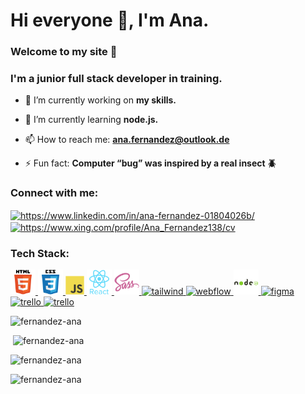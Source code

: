 <h1>Hi everyone 👋, I'm Ana.</h1>

<h3> Welcome to my site 🙂 </h3>

<h3>I'm a junior full stack developer in training.</h3>



- 🔭 I’m currently working on **my skills.**

- 🌱 I’m currently learning **node.js.**

- 📫 How to reach me: **ana.fernandez@outlook.de**

- ⚡ Fun fact: **Computer “bug” was inspired by a real insect 🪲**

<h3 align="left">Connect with me:</h3>
<p align="left">
<a href="https://www.linkedin.com/in/ana-fernandez-01804026b/" target="blank"><img align="center" src="https://raw.githubusercontent.com/rahuldkjain/github-profile-readme-generator/master/src/images/icons/Social/linked-in-alt.svg" alt="https://www.linkedin.com/in/ana-fernandez-01804026b/" height="30" width="40" /></a>
  <a href="https://www.xing.com/profile/Ana_Fernandez138/cv" target="blank"><img align="center" src="https://www.vectorlogo.zone/logos/xing/xing-icon.svg" alt="https://www.xing.com/profile/Ana_Fernandez138/cv" height="40" width="40" /></a>
</p>

<h3 align="left">Tech Stack:</h3>
<p align="left"> 
<a href="https://www.w3.org/html/" target="_blank" rel="noreferrer"> <img src="https://raw.githubusercontent.com/devicons/devicon/master/icons/html5/html5-original-wordmark.svg" alt="html5" width="40" height="40"/> </a> 
<a href="https://www.w3schools.com/css/" target="_blank" rel="noreferrer"> <img src="https://raw.githubusercontent.com/devicons/devicon/master/icons/css3/css3-original-wordmark.svg" alt="css3" width="40" height="40"/> </a> 
<a href="https://developer.mozilla.org/en-US/docs/Web/JavaScript" target="_blank" rel="noreferrer"> <img src="https://raw.githubusercontent.com/devicons/devicon/master/icons/javascript/javascript-original.svg" alt="javascript" width="30" height="30"/> </a>
<a href="https://reactjs.org/" target="_blank" rel="noreferrer"> <img src="https://raw.githubusercontent.com/devicons/devicon/master/icons/react/react-original-wordmark.svg" alt="react" width="40" height="40"/> </a> <a href="https://sass-lang.com" target="_blank" rel="noreferrer"> <img src="https://raw.githubusercontent.com/devicons/devicon/master/icons/sass/sass-original.svg" alt="sass" width="40" height="40"/> </a> 
<a href="https://tailwindcss.com/" target="_blank" rel="noreferrer"> <img src="https://www.vectorlogo.zone/logos/tailwindcss/tailwindcss-icon.svg" alt="tailwind" width="40" height="40"/> </a>
<a href="https://webflow.com/" target="_blank" rel="noreferrer"> <img src="https://www.vectorlogo.zone/logos/webflow/webflow-ar21.svg" alt="webflow" width="50" height="40"/> </a>
<a href="https://nodejs.org" target="_blank" rel="noreferrer"> <img src="https://raw.githubusercontent.com/devicons/devicon/master/icons/nodejs/nodejs-original-wordmark.svg" alt="nodejs" width="40" height="40"/> </a>
<a href="https://www.figma.com/" target="_blank" rel="noreferrer"> <img src="https://www.vectorlogo.zone/logos/figma/figma-icon.svg" alt="figma" width="30" height="30"/> </a> 
<a href="https://trello.com/de" target="_blank" rel="noreferrer"> <img src="https://www.vectorlogo.zone/logos/trello/trello-icon.svg" alt="trello" width="30" height="30"/> </a>
<a href="https://www.canva.com/" target="_blank" rel="noreferrer"> <img src="https://www.vectorlogo.zone/logos/canva/canva-ar21.svg" alt="trello" width="40" height="40"/> </a>

<p><img src="https://github-readme-stats.vercel.app/api/top-langs?username=fernandez-ana&show_icons=true&locale=en&layout=compact" alt="fernandez-ana" /></p>

<p>&nbsp;<img src="https://github-readme-stats.vercel.app/api?username=fernandez-ana&show_icons=true&locale=en" alt="fernandez-ana" /></p>

<p><img src="https://github-readme-streak-stats.herokuapp.com/?user=fernandez-ana&" alt="fernandez-ana" /></p>

<p> <img src="https://komarev.com/ghpvc/?username=fernandez-ana&label=Profile%20views&color=0e75b6&style=flat" alt="fernandez-ana" /> </p>
